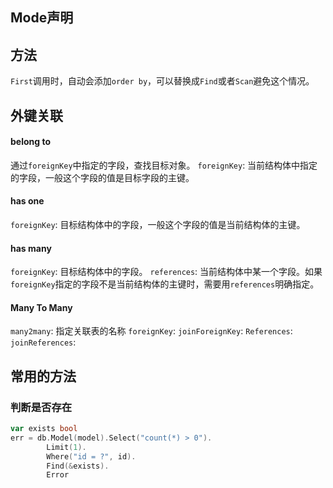 ## Mode声明


## 方法
`First`调用时，自动会添加`order by`，可以替换成`Find`或者`Scan`避免这个情况。

## 外键关联

#### belong to
通过`foreignKey`中指定的字段，查找目标对象。
`foreignKey`: 当前结构体中指定的字段，一般这个字段的值是目标字段的主键。

#### has one
`foreignKey`: 目标结构体中的字段，一般这个字段的值是当前结构体的主键。

#### has many
`foreignKey`: 目标结构体中的字段。
`references`: 当前结构体中某一个字段。如果`foreignKey`指定的字段不是当前结构体的主键时，需要用`references`明确指定。

#### Many To Many
`many2many`:  指定关联表的名称
`foreignKey`:
`joinForeignKey`:
`References`:
`joinReferences`:

## 常用的方法

### 判断是否存在
```go
var exists bool
err = db.Model(model).Select("count(*) > 0").
		Limit(1).
		Where("id = ?", id).
        Find(&exists).
        Error
```